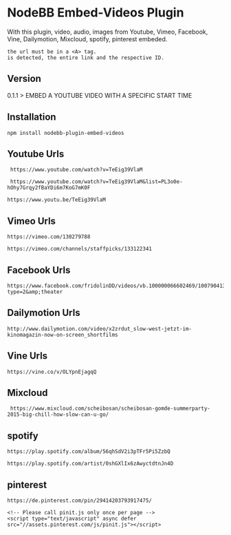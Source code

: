 # NodeBB Embed-Videos Plugin

With this plugin, video, audio, images from Youtube, Vimeo, Facebook, Vine, Dailymotion, Mixcloud, spotify, pinterest embeded.

    the url must be in a <A> tag.
    is detected, the entire link and the respective ID.



## Version

0.1.1 > EMBED A YOUTUBE VIDEO WITH A SPECIFIC START TIME 




## Installation

    npm install nodebb-plugin-embed-videos
    
    
 
 ## Youtube Urls
    
     https://www.youtube.com/watch?v=TeEig39VlaM 

     https://www.youtube.com/watch?v=TeEig39VlaM&list=PL3o0e-hOhy7Grqy2fBaYDi6m7KoG7mK0F  

    https://www.youtu.be/TeEig39VlaM 

 ## Vimeo Urls
    
    https://vimeo.com/130279788

    https://vimeo.com/channels/staffpicks/133122341
 
 
 
 ## Facebook Urls
 
    https://www.facebook.com/fridolinDD/videos/vb.100000066602469/1007904135888464/?type=2&amp;theater
    
    
 
 ## Dailymotion Urls
 
    http://www.dailymotion.com/video/x2zrdut_slow-west-jetzt-im-kinomagazin-now-on-screen_shortfilms
    
 
 
 ## Vine Urls
    
    https://vine.co/v/OLYpnEjagqQ
    
    
    
 ## Mixcloud
     
     https://www.mixcloud.com/scheibosan/scheibosan-gomde-summerparty-2015-big-chill-how-slow-can-u-go/
     
     
     
 ## spotify
 
    https://play.spotify.com/album/56qhSdV2i3pTFr5Pi5ZzbQ

    https://play.spotify.com/artist/0shGXlIx6zAwyctdtnJn4D
 
 
 
 ## pinterest
    
    https://de.pinterest.com/pin/29414203793917475/   
     
    <!-- Please call pinit.js only once per page -->
    <script type="text/javascript" async defer src="//assets.pinterest.com/js/pinit.js"></script>

    
